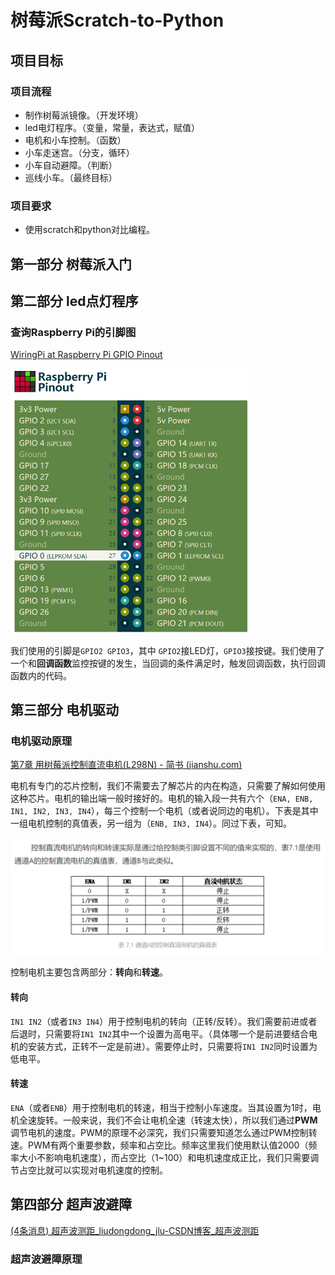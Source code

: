 # 树莓派Scratch-to-Python

## 项目目标

### 项目流程

- 制作树莓派镜像。（开发环境）
- led电灯程序。（变量，常量，表达式，赋值）
- 电机和小车控制。（函数）
- 小车走迷宫。（分支，循环）
- 小车自动避障。（判断）
- 巡线小车。（最终目标）

### 项目要求

- 使用scratch和python对比编程。

## 第一部分 树莓派入门



## 第二部分 led点灯程序

### 查询Raspberry Pi的引脚图

[WiringPi at Raspberry Pi GPIO Pinout](https://pinout.xyz/pinout/wiringpi)

<img src=".Instruction-media/image-20210827222937066.png" alt="image-20210827222937066" style="zoom:50%;" />

我们使用的引脚是`GPIO2 GPIO3`，其中 `GPIO2`接LED灯，`GPIO3`接按键。我们使用了一个和**回调函数**监控按键的发生，当回调的条件满足时，触发回调函数，执行回调函数内的代码。

## 第三部分 电机驱动

### 电机驱动原理

[第7章 用树莓派控制直流电机(L298N) - 简书 (jianshu.com)](https://www.jianshu.com/p/b970403a647f)

​		电机有专门的芯片控制，我们不需要去了解芯片的内在构造，只需要了解如何使用这种芯片。电机的输出端一般时接好的。电机的输入段一共有六个（`ENA, ENB, IN1, IN2, IN3, IN4`），每三个控制一个电机（或者说同边的电机）。下表是其中一组电机控制的真值表，另一组为（`ENB, IN3, IN4`）。同过下表，可知。

![image-20210830194032885](.Instruction-media/image-20210830194032885.png)

控制电机主要包含两部分：**转向**和**转速**。

#### 转向

`IN1 IN2`（或者`IN3 IN4`）用于控制电机的转向（正转/反转）。我们需要前进或者后退时，只需要将`IN1 IN2`其中一个设置为高电平。（具体哪一个是前进要结合电机的安装方式，正转不一定是前进）。需要停止时，只需要将`IN1 IN2`同时设置为低电平。

#### 转速

`ENA`（或者`ENB`）用于控制电机的转速，相当于控制小车速度。当其设置为1时，电机全速旋转。一般来说，我们不会让电机全速（转速太快），所以我们通过**PWM**调节电机的速度。PWM的原理不必深究，我们只需要知道怎么通过PWM控制转速。PWM有两个重要参数，频率和占空比。频率这里我们使用默认值2000（频率大小不影响电机速度），而占空比（1~100）和电机速度成正比，我们只需要调节占空比就可以实现对电机速度的控制。

## 第四部分 超声波避障

[(4条消息) 超声波测距_liudongdong_jlu-CSDN博客_超声波测距](https://blog.csdn.net/liudongdong19/article/details/81005930) 

### 超声波避障原理

